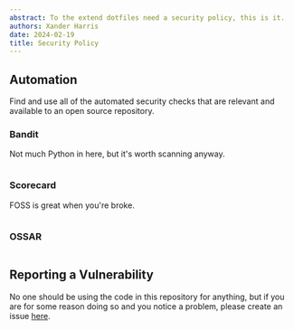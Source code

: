```yaml
---
abstract: To the extend dotfiles need a security policy, this is it.
authors: Xander Harris
date: 2024-02-19
title: Security Policy
---
```


## Automation

Find and use all of the automated security checks that are relevant and
available to an open source repository.

### Bandit

Not much Python in here, but it's worth scanning anyway.

```{autoyaml} .github/workflows/bandit.yml
```

### Scorecard

FOSS is great when you're broke.

```{autoyaml} .github/workflows/scorecard.yml
```

### OSSAR

```{autoyaml} .github/workflows/ossar.yml
```

## Reporting a Vulnerability

No one should be using the code in this repository for anything, but if you
are for some reason doing so and you notice a problem, please create an
issue [here](https://github.com/edwardtheharris/dotfiles/issues).
